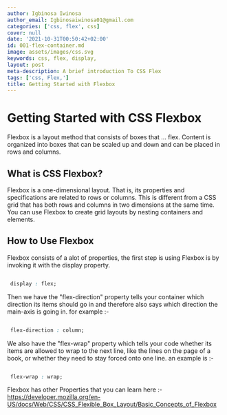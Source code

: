 ```yaml
---
author: Igbinosa Iwinosa
author_email: Igbinosaiwinosa01@gmail.com
categories: ['css, flex', css]
cover: null
date: '2021-10-31T00:50:42+02:00'
id: 001-flex-container.md
image: assets/images/css.svg
keywords: css, flex, display,
layout: post
meta-description: A brief introduction To CSS Flex
tags: ['css, Flex,']
title: Getting Started with Flexbox
---
```




# Getting Started with CSS Flexbox



Flexbox is a layout method that consists of boxes that ... flex. Content is organized into boxes that can be scaled up and down and can be placed in rows and columns.



## What is CSS Flexbox?



Flexbox is a one-dimensional layout. That is, its properties and specifications are related to rows or columns. This is different from a CSS grid that has both rows and columns in two dimensions at the same time. You can use Flexbox to create grid layouts by nesting containers and elements.



## How to Use Flexbox

Flexbox consists of a alot of properties, the first step is using Flexbox is by invoking it with the display property.





```CSS

 display : flex;

```

Then we have the "flex-direction" property tells your container which direction its items should go in and therefore also says which direction the main-axis is going in. for example :-



```CSS

 flex-direction : column;

```

We also have the "flex-wrap" property which tells your code whether its items are allowed to wrap to the next line, like the lines on the page of a book, or whether they need to stay forced onto one line. an example is :- 



```CSS

 flex-wrap : wrap;

```

Flexbox has other Properties that you can learn here :- https://developer.mozilla.org/en-US/docs/Web/CSS/CSS_Flexible_Box_Layout/Basic_Concepts_of_Flexbox